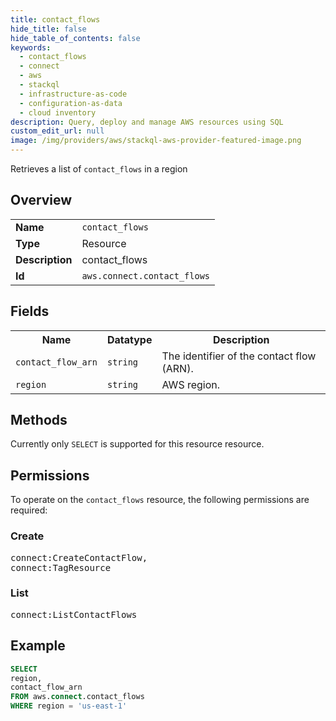 ```yaml
---
title: contact_flows
hide_title: false
hide_table_of_contents: false
keywords:
  - contact_flows
  - connect
  - aws
  - stackql
  - infrastructure-as-code
  - configuration-as-data
  - cloud inventory
description: Query, deploy and manage AWS resources using SQL
custom_edit_url: null
image: /img/providers/aws/stackql-aws-provider-featured-image.png
---
```

Retrieves a list of <code>contact_flows</code> in a region

## Overview
<table><tbody>
<tr><td><b>Name</b></td><td><code>contact_flows</code></td></tr>
<tr><td><b>Type</b></td><td>Resource</td></tr>
<tr><td><b>Description</b></td><td>contact_flows</td></tr>
<tr><td><b>Id</b></td><td><code>aws.connect.contact_flows</code></td></tr>
</tbody></table>

## Fields
<table><tbody>
<tr><th>Name</th><th>Datatype</th><th>Description</th></tr>
<tr><td><code>contact_flow_arn</code></td><td><code>string</code></td><td>The identifier of the contact flow (ARN).</td></tr>
<tr><td><code>region</code></td><td><code>string</code></td><td>AWS region.</td></tr>

</tbody></table>

## Methods
Currently only <code>SELECT</code> is supported for this resource resource.

## Permissions

To operate on the <code>contact_flows</code> resource, the following permissions are required:

### Create
<pre>
connect:CreateContactFlow,
connect:TagResource</pre>

### List
<pre>
connect:ListContactFlows</pre>


## Example
```sql
SELECT
region,
contact_flow_arn
FROM aws.connect.contact_flows
WHERE region = 'us-east-1'
```
